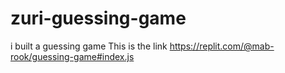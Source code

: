 # zuri-guessing-game
i built a guessing game
This is the link 
https://replit.com/@mab-rook/guessing-game#index.js

